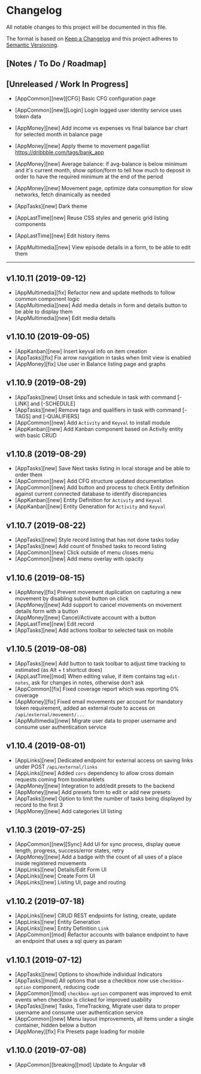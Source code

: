 # Changelog

All notable changes to this project will be documented in this file.

The format is based on [Keep a Changelog](http://keepachangelog.com/en/1.0.0/)
and this project adheres to [Semantic Versioning](http://semver.org/spec/v2.0.0.html).

## [Notes / To Do / Roadmap]

## [Unreleased / Work In Progress]

- [AppCommon][new][CFG] Basic CFG configuration page
- [AppCommon][new][Login] Login logged user identity service uses token data

- [AppMoney][new] Add income vs expenses vs final balance bar chart for selected month in balance page
- [AppMoney][new] Apply theme to movement page/list https://dribbble.com/tags/bank_app
- [AppMoney][new] Average balance: if avg-balance is below minimum and it's current month, show option/form to tell how much to deposit in order to have the required minimum at the end of the period
- [AppMoney][new] Movement page, optimize data consumption for slow networks, fetch dinamically as needed

- [AppTasks][new] Dark theme

- [AppLastTime][new] Reuse CSS styles and generic grid listing components
- [AppLastTime][new] Edit history items

- [AppMultimedia][new] View episode details in a form, to be able to edit them

<hr/>

## v1.10.11 (2019-09-12)

- [AppMultimedia][fix] Refactor new and update methods to follow common component logic
- [AppMultimedia][new] Add media details in form and details button to be able to display them
- [AppMultimedia][new] Edit media details

## v1.10.10 (2019-09-05)

- [AppKanban][new] Insert keyval info on item creation
- [AppTasks][fix] Fix arrow navigation in tasks when limit view is enabled
- [AppMoney][fix] Use user in Balance listing page and graphs

## v1.10.9 (2019-08-29)

- [AppTasks][new] Unset links and schedule in task with command [-LINK] and [-SCHEDULE]
- [AppTasks][new] Remove tags and qualifiers in task with command [-TAGS] and [-QUALIFIERS]
- [AppCommon][new] Add `Activity` and `Keyval` to install module
- [AppKanban][new] Add Kanban component based on Activity entity with basic CRUD

## v1.10.8 (2019-08-29)

- [AppTasks][new] Save Next tasks listing in local storage and be able to order them
- [AppCommon][new] Add CFG structure updated documentation
- [AppCommon][new] Add button and process to check Entity definition against current connected database to identify discrepancies
- [AppKanban][new] Entity Definition for `Activity` and `Keyval`
- [AppKanban][new] Entity Generation for `Activity` and `Keyval`

## v1.10.7 (2019-08-22)

- [AppTasks][new] Style record listing that has not done tasks today
- [AppTasks][new] Add count of finished tasks to record listing
- [AppCommon][new] Click outside of menu closes menu
- [AppCommon][new] Add menu overlay with opacity

## v1.10.6 (2019-08-15)

- [AppMoney][fix] Prevent movement duplication on capturing a new movement by disabling submit button on click
- [AppMoney][new] Add support to cancel movements on movement details form with a button
- [AppMoney][new] Cancel/Activate account with a button
- [AppLastTime][new] Edit record
- [AppTasks][new] Add actions toolbar to selected task on mobile

## v1.10.5 (2019-08-08)

- [AppTasks][new] Add button to task toolbar to adjust time tracking to estimated (as Alt + t shortcut does)
- [AppLastTime][mod] When editing value, if item contains tag `edit-notes`, ask for changes in notes, otherwise don't ask
- [AppCommon][fix] Fixed coverage report which was reporting 0% coverage
- [AppMoney][fix] Fixed email movements per account for mandatory token requirement, added an external route to access on `/api/external/movement/...`
- [AppMultimedia][new] Migrate user data to proper username and consume user authentication service

## v1.10.4 (2019-08-01)

- [AppLinks][new] Dedicated endpoint for external access on saving links under POST `/api/external/links`
- [AppLinks][new] Added `cors` dependency to allow cross domain requests coming from bookmarklets
- [AppMoney][new] Integration to add/edit presets to the backend
- [AppMoney][new] Add presets form to edit or add new presets
- [AppTasks][new] Option to limit the number of tasks being displayed by record to the first 3
- [AppMoney][new] Add categories UI listing

## v1.10.3 (2019-07-25)

- [AppCommon][new][Sync] Add UI for sync process, display queue length, progress, success/error states, retry
- [AppMoney][new] Add a badge with the count of all uses of a place inside registered movements
- [AppLinks][new] Details/Edit Form UI
- [AppLinks][new] Create Form UI
- [AppLinks][new] Listing UI, page and routing

## v1.10.2 (2019-07-18)

- [AppLinks][new] CRUD REST endpoints for listing, create, update
- [AppLinks][new] Entity Generation
- [AppLinks][new] Entity Definition `Link`
- [AppCommon][mod] Refactor accounts with balance endpoint to have an endpoint that uses a sql query as param

## v1.10.1 (2019-07-12)

- [AppTasks][new] Options to show/hide individual Indicators
- [AppTasks][mod] All options that use a checkbox now use `checkbox-option` component, reducing code
- [AppCommon][mod] `checkbox-option` component was improved to emit events when checkbox is clicked for improved usability
- [AppTasks][new] Tasks, TimeTracking, Migrate user data to proper username and consume user authentication service
- [AppCommon][new] Menu layout improvements, all items under a single container, hidden below a button
- [AppMoney][fix] Fix Presets page loading for mobile

## v1.10.0 (2019-07-08)

- [AppCommon][breaking][mod] Update to Angular v8
